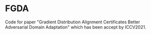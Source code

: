 # FGDA

Code for paper "Gradient Distribution Alignment Certificates Better Adversarial Domain Adaptation" which has been accept by ICCV2021.

